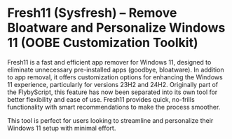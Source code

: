 # Fresh11 (Sysfresh) – Remove Bloatware and Personalize Windows 11 (OOBE Customization Toolkit)

Fresh11 is a fast and efficient app remover for Windows 11, designed to eliminate unnecessary pre-installed apps (goodbye, bloatware). In addition to app removal, it offers customization options for enhancing the Windows 11 experience, particularly for versions 23H2 and 24H2. Originally part of the FlybyScript, this feature has now been separated into its own tool for better flexibility and ease of use. Fresh11 provides quick, no-frills functionality with smart recommendations to make the process smoother.

This tool is perfect for users looking to streamline and personalize their Windows 11 setup with minimal effort.


